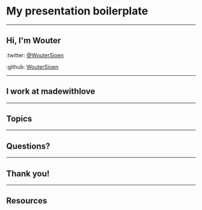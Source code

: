 # My presentation boilerplate

---

## Hi, I'm Wouter

:twitter: [@WouterSioen](http://twitter.com/WouterSioen)

:github: [WouterSioen](http://github.com/WouterSioen)

---

## I work at madewithlove

---

## Topics

---

## Questions?

---

## Thank you!

---

## Resources
